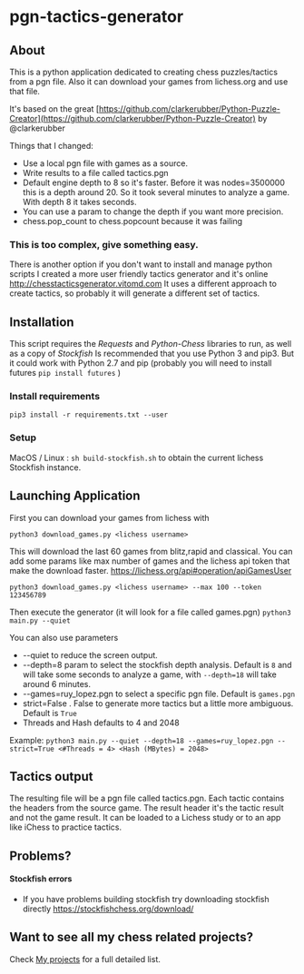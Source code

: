 # pgn-tactics-generator

## About

This is a python application dedicated to creating chess puzzles/tactics from a pgn file.
Also it can download your games from lichess.org and use that file. 

It's based on the great  [https://github.com/clarkerubber/Python-Puzzle-Creator](https://github.com/clarkerubber/Python-Puzzle-Creator) by @clarkerubber

Things that I changed:
- Use a local pgn file with games as a source.
- Write results to a file called tactics.pgn
- Default engine depth to 8 so it's faster. Before it was nodes=3500000 this is a depth around 20. So it took several minutes to analyze a game. With depth 8 it takes seconds.
- You can use a param to change the depth if you want more precision.
- chess.pop_count to chess.popcount because it was failing

### This is too complex, give something easy.
There is another option if you don't want to install and manage python scripts
I created a more user friendly tactics generator and it's online http://chesstacticsgenerator.vitomd.com
It uses a different approach to create tactics, so probably it will generate a different set of tactics.


## Installation

This script requires the *Requests* and *Python-Chess* libraries to run, as well as a copy of *Stockfish*
Is recommended that you use Python 3 and pip3. But it could work with Python 2.7 and pip (probably you will need to install futures `pip install futures` )

### Install requirements

`pip3 install -r requirements.txt --user`

### Setup

MacOS / Linux : `sh build-stockfish.sh` to obtain the current lichess Stockfish instance.

## Launching Application
First you can download your games from lichess with

`python3 download_games.py <lichess username>`

This will download the last 60 games from blitz,rapid and classical. You can add some params like max number of games and the lichess api token that make the download faster. https://lichess.org/api#operation/apiGamesUser

`python3 download_games.py <lichess username> --max 100 --token 123456789`


Then execute the generator (it will look for a file called games.pgn)
`python3 main.py --quiet`

You can also use parameters

- --quiet to reduce the screen output.
- --depth=8 param to select the stockfish depth analysis. Default is `8` and will take some seconds to analyze a game, with `--depth=18` will take around 6 minutes.
- --games=ruy_lopez.pgn to select a specific pgn file. Default is `games.pgn`
- strict=False . False to generate more tactics but a little more ambiguous. Default is `True`
- Threads and Hash defaults to 4 and 2048

Example:
`python3 main.py --quiet --depth=18 --games=ruy_lopez.pgn --strict=True <#Threads = 4> <Hash (MBytes) = 2048>`

## Tactics output

The resulting file will be a pgn file called tactics.pgn. Each tactic contains the headers from the source game. The result header it's the tactic result and not the game result. It can be loaded to a Lichess study or to an app like iChess to practice tactics.

## Problems?

#### Stockfish errors
- If you have problems building stockfish try downloading stockfish directly https://stockfishchess.org/download/

## Want to see all my chess related projects? 
Check [My projects](http://vitomd.com/blog/projects/) for a full detailed list.
